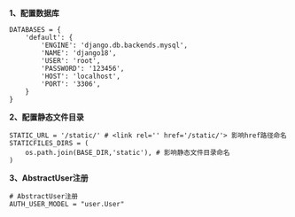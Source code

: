 **1、配置数据库**

```
DATABASES = {
    'default': {
        'ENGINE': 'django.db.backends.mysql',
        'NAME': 'django18',
        'USER': 'root',
        'PASSWORD': '123456',
        'HOST': 'localhost',
        'PORT': '3306',
    }
}
```

**2、配置静态文件目录**

```
STATIC_URL = '/static/' # <link rel='' href='/static/'> 影响href路径命名
STATICFILES_DIRS = (
	os.path.join(BASE_DIR,'static'), # 影响静态文件目录命名
)
```

**3、AbstractUser注册**

```
# AbstractUser注册
AUTH_USER_MODEL = "user.User"
```

